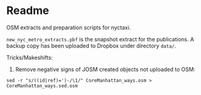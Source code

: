 # Readme

OSM extracts and preparation scripts for nyctaxi.

`new_nyc_metro_extracts.pbf` is the snapshot extract for the publications.
A backup copy has been uploaded to Dropbox under directory `data/`.

Tricks/Makeshifts:

1. Remove negative signs of JOSM created objects not uploaded to OSM:
```
sed -r "s/((id|ref)=')-/\1/" CoreManhattan_ways.osm > CoreManhattan_ways.sed.osm
```
